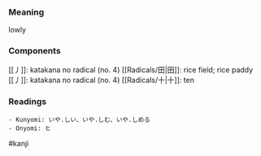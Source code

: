 ### Meaning

lowly

### Components

[[丿]]: katakana no radical (no. 4) [[Radicals/田|田]]: rice field; rice paddy [[丿]]: katakana no radical (no. 4) [[Radicals/十|十]]: ten

### Readings

```
- Kunyomi: いや.しい、いや.しむ、いや.しめる
- Onyomi: ヒ
```

#kanji